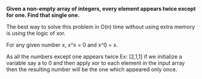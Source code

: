 **Given a non-empty array of integers, every element appears twice except for one. Find that single one.**

The best way to solve this problem in O(n) time without using extra memory is using the logic of xor.

For any given number x, x^x = 0 and x^0 = x.

As all the numbers except one appears twice Ex: [2,1,1] if we initialize a variable say a to 0 and then apply xor to each element in the 
input array then the resulting number will be the one which appeared only once. 
